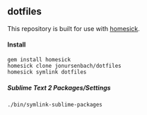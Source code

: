 dotfiles
---

This repository is built for use with [homesick](https://github.com/technicalpickles/homesick).

#### Install

```
gem install homesick
homesick clone jonursenbach/dotfiles
homesick symlink dotfiles
```

##### Sublime Text 2 Packages/Settings
```
./bin/symlink-sublime-packages
```
